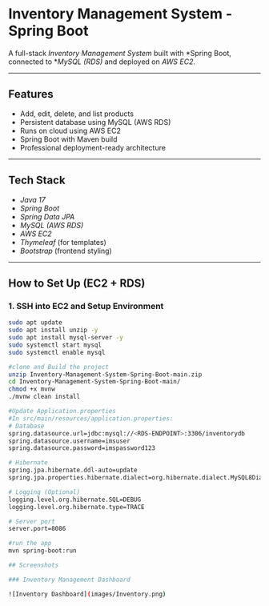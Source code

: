 # Inventory Management System - Spring Boot

A full-stack *Inventory Management System* built with *Spring Boot, connected to **MySQL (RDS)* and deployed on *AWS EC2*.

---

## Features

- Add, edit, delete, and list products
- Persistent database using MySQL (AWS RDS)
- Runs on cloud using AWS EC2
- Spring Boot with Maven build
- Professional deployment-ready architecture

---

## Tech Stack

- *Java 17*
- *Spring Boot*
- *Spring Data JPA*
- *MySQL (AWS RDS)*
- *AWS EC2*
- *Thymeleaf* (for templates)
- *Bootstrap* (frontend styling)

---

## How to Set Up (EC2 + RDS)

### 1. SSH into EC2 and Setup Environment
```bash
sudo apt update
sudo apt install unzip -y
sudo apt install mysql-server -y
sudo systemctl start mysql
sudo systemctl enable mysql

#clone and Build the project
unzip Inventory-Management-System-Spring-Boot-main.zip
cd Inventory-Management-System-Spring-Boot-main/
chmod +x mvnw
./mvnw clean install

#Update Application.properties
#In src/main/resources/application.properties:
# Database
spring.datasource.url=jdbc:mysql://<RDS-ENDPOINT>:3306/inventorydb
spring.datasource.username=imsuser
spring.datasource.password=imspassword123

# Hibernate
spring.jpa.hibernate.ddl-auto=update
spring.jpa.properties.hibernate.dialect=org.hibernate.dialect.MySQL8Dialect

# Logging (Optional)
logging.level.org.hibernate.SQL=DEBUG
logging.level.org.hibernate.type=TRACE

# Server port
server.port=8086

#run the app
mvn spring-boot:run

## Screenshots

### Inventory Management Dashboard

![Inventory Dashboard](images/Inventory.png)



